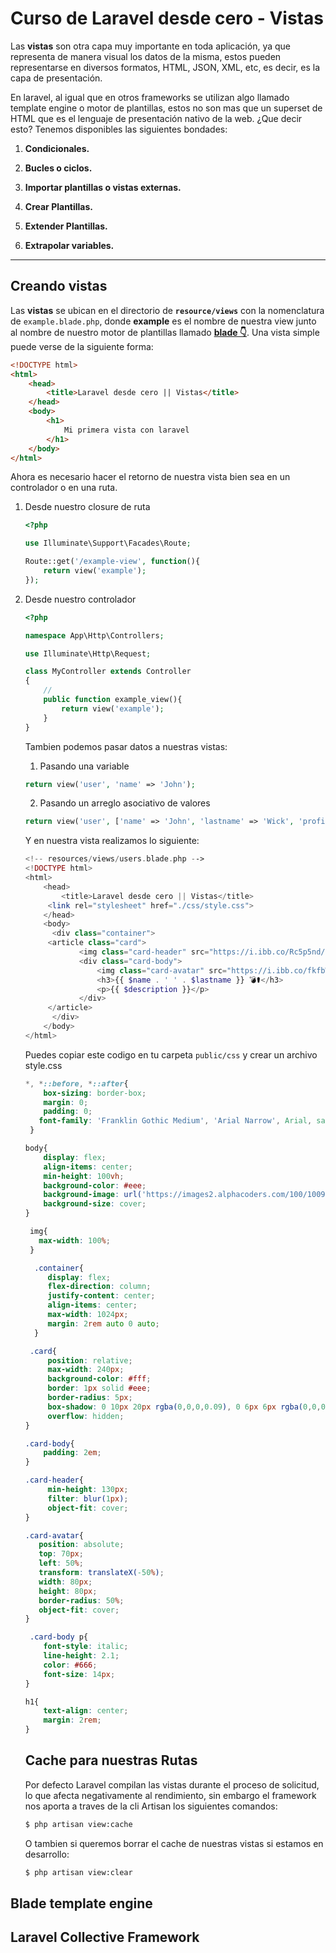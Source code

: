 # Curso de Laravel desde cero - Vistas

Las **vistas** son otra capa muy importante en toda aplicación, ya que representa de manera visual los datos de la misma, estos pueden representarse en diversos formatos, HTML, JSON, XML, etc, es decir, es la capa de presentación.

En laravel, al igual que en otros frameworks se utilizan algo llamado template engine o motor de plantillas, estos no son mas que un superset de HTML que es el lenguaje de presentación nativo de la web. ¿Que decir esto? Tenemos disponibles las siguientes bondades:

1. **Condicionales.**

2. **Bucles o ciclos.**

3. **Importar plantillas o vistas externas.**

4. **Crear Plantillas.**

5. **Extender Plantillas.**

6. **Extrapolar variables.**

****



## Creando vistas

Las **vistas** se ubican en el directorio de **``resource/views``** con la nomenclatura de ``example.blade.php``, donde **example** es el nombre de nuestra view junto al nombre de nuestro motor de plantillas llamado **[blade 👇](#blade-template-engine)**. Una vista simple puede verse de la siguiente forma:

```html
<!DOCTYPE html>
<html>
    <head>
        <title>Laravel desde cero || Vistas</title>
    </head>
    <body>
        <h1>
            Mi primera vista con laravel
        </h1>
    </body>
</html>
```

Ahora es necesario hacer el retorno de nuestra vista bien sea en un controlador o en una ruta.

1. Desde nuestro closure de ruta

   ```php
   <?php
   
   use Illuminate\Support\Facades\Route;
   
   Route::get('/example-view', function(){
       return view('example');
   });
   ```

   

2. Desde nuestro controlador

   ```php
   <?php
   
   namespace App\Http\Controllers;
   
   use Illuminate\Http\Request;
   
   class MyController extends Controller
   {
       //
       public function example_view(){
           return view('example'); 
       }
   }
   ```

   Tambien podemos pasar datos a nuestras vistas:

   1. Pasando una variable

   ```php
   return view('user', 'name' => 'John');
   ```

   2. Pasando un arreglo asociativo de valores

   ```php
   return view('user', ['name' => 'John', 'lastname' => 'Wick', 'profile' => 'https://i.ibb.co/Rc5p5nd/image.png', 'description' => 'Me gustan los perros 🐶🐕‍🦺']);
   ```

   Y en nuestra vista realizamos lo siguiente:

   ```php
   <!-- resources/views/users.blade.php -->
   <!DOCTYPE html>
   <html>
       <head>
           <title>Laravel desde cero || Vistas</title>
       	<link rel="stylesheet" href="./css/style.css">
       </head>
       <body>
         <div class="container"> 
   	    <article class="card">
               <img class="card-header" src="https://i.ibb.co/Rc5p5nd/image.png">
               <div class="card-body">
                   <img class="card-avatar" src="https://i.ibb.co/fkfbWTH/image.png" alt="">
                   <h3>{{ $name . ' ' . $lastname }} 💣⚰️</h3>	
                   <p>{{ $description }}</p>
               </div>
       	</article>
         </div>
       </body>
   </html>
   ```

   Puedes copiar este codigo en tu carpeta ```public/css``` y crear un archivo style.css

   ```css
   *, *::before, *::after{
       box-sizing: border-box;
       margin: 0;
       padding: 0;
      font-family: 'Franklin Gothic Medium', 'Arial Narrow', Arial, sans-serif;
    }
   
   body{
       display: flex;
       align-items: center;
       min-height: 100vh;
       background-color: #eee;
       background-image: url('https://images2.alphacoders.com/100/1009975.jpg');
       background-size: cover;
   }
   
    img{
      max-width: 100%;
    }
   
     .container{
        display: flex;
        flex-direction: column;
        justify-content: center;
        align-items: center;
        max-width: 1024px;
        margin: 2rem auto 0 auto;
     }
   
    .card{
        position: relative;
        max-width: 240px;
        background-color: #fff;
        border: 1px solid #eee;
        border-radius: 5px;
        box-shadow: 0 10px 20px rgba(0,0,0,0.09), 0 6px 6px rgba(0,0,0,0.06);
        overflow: hidden;
   }
   
   .card-body{
       padding: 2em;
   }
   
   .card-header{
        min-height: 130px;
        filter: blur(1px);
        object-fit: cover;
   }
   
   .card-avatar{
      position: absolute;
      top: 70px;
      left: 50%;
      transform: translateX(-50%);
      width: 80px;
      height: 80px;
      border-radius: 50%;
      object-fit: cover;
   }
   
    .card-body p{
       font-style: italic;
       line-height: 2.1;
       color: #666;
       font-size: 14px;
   }
   
   h1{
       text-align: center;
       margin: 2rem;
   }
   ```

   ## Cache para nuestras Rutas

   Por defecto Laravel compilan las vistas durante el proceso de solicitud, lo que afecta negativamente al rendimiento, sin embargo el framework nos aporta a traves de la cli Artisan los siguientes comandos:

   ```bash
   $ php artisan view:cache
   ```

   O tambien si queremos borrar el cache de nuestras vistas si estamos en desarrollo:

   ```bash
   $ php artisan view:clear
   ```

   

   





















## Blade template engine

























## Laravel Collective Framework

